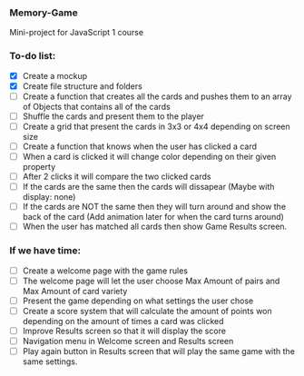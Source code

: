 ### Memory-Game
Mini-project for JavaScript 1 course

### To-do list:
- [X] Create a mockup
- [X] Create file structure and folders
- [ ] Create a function that creates all the cards and pushes them to an array of Objects that contains all of the cards
- [ ] Shuffle the cards and present them to the player
- [ ] Create a grid that present the cards in 3x3 or 4x4 depending on screen size
- [ ] Create a function that knows when the user has clicked a card 
- [ ] When a card is clicked it will change color depending on their given property
- [ ] After 2 clicks it will compare the two clicked cards
- [ ] If the cards are the same then the cards will dissapear (Maybe with display: none)
- [ ] If the cards are NOT the same then they will turn around and show the back of the card (Add animation later for when the card turns around)
- [ ] When the user has matched all cards then show Game Results screen.

### If we have time: 
- [ ] Create a welcome page with the game rules
- [ ] The welcome page will let the user choose Max Amount of pairs and Max Amount of card variety
- [ ] Present the game depending on what settings the user chose
- [ ] Create a score system that will calculate the amount of points won depending on the amount of times a card was clicked 
- [ ] Improve Results screen so that it will display the score 
- [ ] Navigation menu in Welcome screen and Results screen
- [ ] Play again button in Results screen that will play the same game with the same settings.